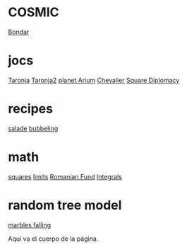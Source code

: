 # COSMIC

 [Bondar](https://mambon5.github.io/taronja/webpages/Bondar_groundghits_bigmap.html)
# jocs

 [Taronja](https://mambon5.github.io/taronja/taronja1.html) [Taronja2](https://mambon5.github.io/taronja/taronja2.html) [planet Arium](https://mambon5.github.io/taronja/planetArium8.html)  [Chevalier](https://mambon5.github.io/chevalier/chevi1.html) [Square Diplomacy](https://mambon5.github.io/squareDiplomacy/SquareDiplomacy2_map2.html)
# recipes
[salade](https://mambon5.github.io/taronja/ensalada.html)
[bubbeling](https://mambon5.github.io/taronja/bombolles1.html)

 # math
  [squares](https://mambon5.github.io/taronja/squaresgaanloos.html)
   [limits](https://mambon5.github.io/taronja/limits3.html)
    [Romanian Fund](https://mambon5.github.io/taronja/anianfound.html)
     [Integrals](https://mambon5.github.io/taronja/integrals1.html)
  
  # random tree model 
  [marbles falling](https://mambon5.github.io/taronja/michaelfluids/index.html)

Aquí va el cuerpo de la página.
<div align="center">
<script async src="//pagead2.googlesyndication.com/pagead/js/adsbygoogle.js"></script>
<!-- Leaderboard de la página principal -->
<ins class="adsbygoogle"
style="display:inline-block;width:728px;height:90px"
data-ad-client="ca-pub-1234567890123456"
data-ad-slot="1234567890"></ins>
<script>
(adsbygoogle = window.adsbygoogle || []).push({});
</script>
</div>
